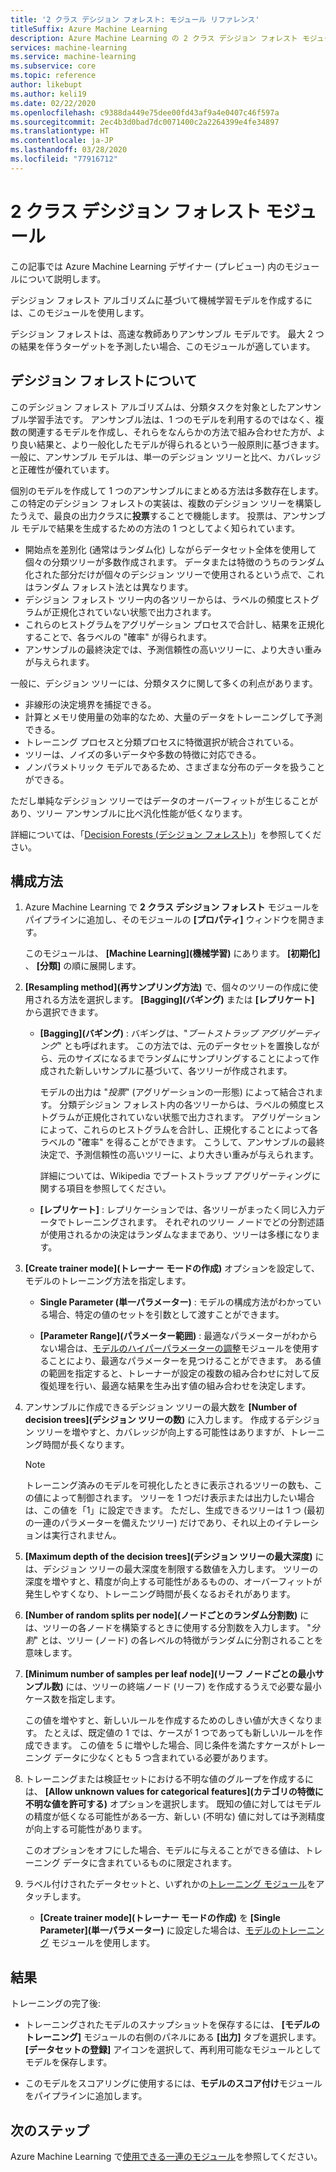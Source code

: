 ```yaml
---
title: '2 クラス デシジョン フォレスト: モジュール リファレンス'
titleSuffix: Azure Machine Learning
description: Azure Machine Learning の 2 クラス デシジョン フォレスト モジュールを使用し、デシジョン フォレスト アルゴリズムに基づいて機械学習モデルを作成する方法について説明します。
services: machine-learning
ms.service: machine-learning
ms.subservice: core
ms.topic: reference
author: likebupt
ms.author: keli19
ms.date: 02/22/2020
ms.openlocfilehash: c9388da449e75dee00fd43af9a4e0407c46f597a
ms.sourcegitcommit: 2ec4b3d0bad7dc0071400c2a2264399e4fe34897
ms.translationtype: HT
ms.contentlocale: ja-JP
ms.lasthandoff: 03/28/2020
ms.locfileid: "77916712"
---
```

# <a name="two-class-decision-forest-module"></a>2 クラス デシジョン フォレスト モジュール

この記事では Azure Machine Learning デザイナー (プレビュー) 内のモジュールについて説明します。

デシジョン フォレスト アルゴリズムに基づいて機械学習モデルを作成するには、このモジュールを使用します。  

デシジョン フォレストは、高速な教師ありアンサンブル モデルです。 最大 2 つの結果を伴うターゲットを予測したい場合、このモジュールが適しています。 

## <a name="understanding-decision-forests"></a>デシジョン フォレストについて

このデシジョン フォレスト アルゴリズムは、分類タスクを対象としたアンサンブル学習手法です。 アンサンブル法は、1 つのモデルを利用するのではなく、複数の関連するモデルを作成し、それらをなんらかの方法で組み合わせた方が、より良い結果と、より一般化したモデルが得られるという一般原則に基づきます。 一般に、アンサンブル モデルは、単一のデシジョン ツリーと比べ、カバレッジと正確性が優れています。 

個別のモデルを作成して 1 つのアンサンブルにまとめる方法は多数存在します。 この特定のデシジョン フォレストの実装は、複数のデシジョン ツリーを構築したうえで、最良の出力クラスに**投票**することで機能します。 投票は、アンサンブル モデルで結果を生成するための方法の 1 つとしてよく知られています。 

+ 開始点を差別化 (通常はランダム化) しながらデータセット全体を使用して個々の分類ツリーが多数作成されます。 データまたは特徴のうちのランダム化された部分だけが個々のデシジョン ツリーで使用されるという点で、これはランダム フォレスト法とは異なります。
+ デシジョン フォレスト ツリー内の各ツリーからは、ラベルの頻度ヒストグラムが正規化されていない状態で出力されます。 
+ これらのヒストグラムをアグリゲーション プロセスで合計し、結果を正規化することで、各ラベルの "確率" が得られます。 
+ アンサンブルの最終決定では、予測信頼性の高いツリーに、より大きい重みが与えられます。

一般に、デシジョン ツリーには、分類タスクに関して多くの利点があります。
  
- 非線形の決定境界を捕捉できる。
- 計算とメモリ使用量の効率的なため、大量のデータをトレーニングして予測できる。
- トレーニング プロセスと分類プロセスに特徴選択が統合されている。  
- ツリーは、ノイズの多いデータや多数の特徴に対応できる。  
- ノンパラメトリック モデルであるため、さまざまな分布のデータを扱うことができる。 

ただし単純なデシジョン ツリーではデータのオーバーフィットが生じることがあり、ツリー アンサンブルに比べ汎化性能が低くなります。

詳細については、「[Decision Forests (デシジョン フォレスト)](https://go.microsoft.com/fwlink/?LinkId=403677)」を参照してください。  

## <a name="how-to-configure"></a>構成方法
  
1.  Azure Machine Learning で **2 クラス デシジョン フォレスト** モジュールをパイプラインに追加し、そのモジュールの **[プロパティ]** ウィンドウを開きます。 

    このモジュールは、 **[Machine Learning]\(機械学習\)** にあります。 **[初期化]** 、 **[分類]** の順に展開します。  
  
2.  **[Resampling method]\(再サンプリング方法\)** で、個々のツリーの作成に使用される方法を選択します。  **[Bagging]\(バギング\)** または **[レプリケート]** から選択できます。  
  
    -   **[Bagging]\(バギング\)** : バギングは、"*ブートストラップ アグリゲーティング*" とも呼ばれます。 この方法では、元のデータセットを置換しながら、元のサイズになるまでランダムにサンプリングすることによって作成された新しいサンプルに基づいて、各ツリーが作成されます。  
  
         モデルの出力は "*投票*" (アグリゲーションの一形態) によって結合されます。 分類デシジョン フォレスト内の各ツリーからは、ラベルの頻度ヒストグラムが正規化されていない状態で出力されます。 アグリゲーションによって、これらのヒストグラムを合計し、正規化することによって各ラベルの "確率" を得ることができます。 こうして、アンサンブルの最終決定で、予測信頼性の高いツリーに、より大きい重みが与えられます。  
  
         詳細については、Wikipedia でブートストラップ アグリゲーティングに関する項目を参照してください。  
  
    -   **[レプリケート]** : レプリケーションでは、各ツリーがまったく同じ入力データでトレーニングされます。 それぞれのツリー ノードでどの分割述語が使用されるかの決定はランダムなままであり、ツリーは多様になります。   
  
3.  **[Create trainer mode]\(トレーナー モードの作成\)** オプションを設定して、モデルのトレーニング方法を指定します。  
  
    -   **Single Parameter (単一パラメーター)** : モデルの構成方法がわかっている場合、特定の値のセットを引数として渡すことができます。

    -   **[Parameter Range]\(パラメーター範囲\)** : 最適なパラメーターがわからない場合は、[モデルのハイパーパラメーターの調整](tune-model-hyperparameters.md)モジュールを使用することにより、最適なパラメーターを見つけることができます。 ある値の範囲を指定すると、トレーナーが設定の複数の組み合わせに対して反復処理を行い、最適な結果を生み出す値の組み合わせを決定します。
  
4.  アンサンブルに作成できるデシジョン ツリーの最大数を **[Number of decision trees]\(デシジョン ツリーの数\)** に入力します。 作成するデシジョン ツリーを増やすと、カバレッジが向上する可能性はありますが、トレーニング時間が長くなります。  
  
    > [!NOTE]
    >  トレーニング済みのモデルを可視化したときに表示されるツリーの数も、この値によって制御されます。 ツリーを 1 つだけ表示または出力したい場合は、この値を「1」に設定できます。 ただし、生成できるツリーは 1 つ (最初の一連のパラメーターを備えたツリー) だけであり、それ以上のイテレーションは実行されません。
  
5.  **[Maximum depth of the decision trees]\(デシジョン ツリーの最大深度\)** には、デシジョン ツリーの最大深度を制限する数値を入力します。 ツリーの深度を増やすと、精度が向上する可能性があるものの、オーバーフィットが発生しやすくなり、トレーニング時間が長くなるおそれがあります。
  
6.  **[Number of random splits per node]\(ノードごとのランダム分割数\)** には、ツリーの各ノードを構築するときに使用する分割数を入力します。 "*分割*" とは、ツリー (ノード) の各レベルの特徴がランダムに分割されることを意味します。
  
7.  **[Minimum number of samples per leaf node]\(リーフ ノードごとの最小サンプル数\)** には、ツリーの終端ノード (リーフ) を作成するうえで必要な最小ケース数を指定します。
  
     この値を増やすと、新しいルールを作成するためのしきい値が大きくなります。 たとえば、既定値の 1 では、ケースが 1 つであっても新しいルールを作成できます。 この値を 5 に増やした場合、同じ条件を満たすケースがトレーニング データに少なくとも 5 つ含まれている必要があります。  
  
8.  トレーニングまたは検証セットにおける不明な値のグループを作成するには、 **[Allow unknown values for categorical features]\(カテゴリの特徴に不明な値を許可する\)** オプションを選択します。 既知の値に対してはモデルの精度が低くなる可能性がある一方、新しい (不明な) 値に対しては予測精度が向上する可能性があります。 

     このオプションをオフにした場合、モデルに与えることができる値は、トレーニング データに含まれているものに限定されます。
  
9. ラベル付けされたデータセットと、いずれかの[トレーニング モジュール](module-reference.md)をアタッチします。  
  
    -   **[Create trainer mode]\(トレーナー モードの作成\)** を **[Single Parameter]\(単一パラメーター\)** に設定した場合は、[モデルのトレーニング](./train-model.md) モジュールを使用します。  
    
## <a name="results"></a>結果

トレーニングの完了後:

+ トレーニングされたモデルのスナップショットを保存するには、 **[モデルのトレーニング]** モジュールの右側のパネルにある **[出力]** タブを選択します。 **[データセットの登録]** アイコンを選択して、再利用可能なモジュールとしてモデルを保存します。

+ このモデルをスコアリングに使用するには、**モデルのスコア付け**モジュールをパイプラインに追加します。

## <a name="next-steps"></a>次のステップ

Azure Machine Learning で[使用できる一連のモジュール](module-reference.md)を参照してください。 